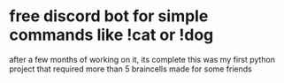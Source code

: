# free discord bot for simple commands like !cat or !dog

after a few months of working on it, its complete
this was my first python project that required more than 5 braincells
made for some friends
